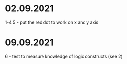 # 02.09.2021
1-4 
5 - put the red dot to work on x and y axis

# 09.09.2021
6 - test to measure knowledge of logic constructs (see 2)